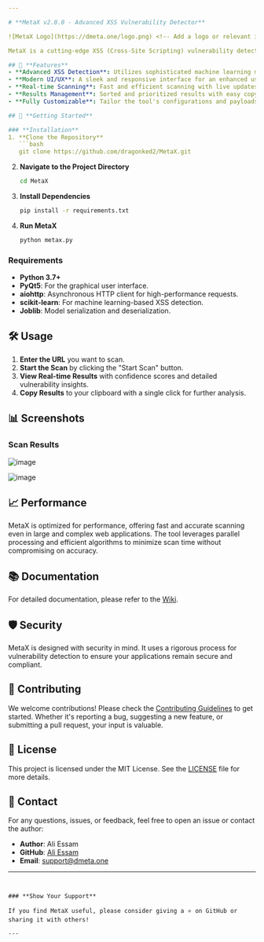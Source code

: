 ```yaml
---

# **MetaX v2.0.0 - Advanced XSS Vulnerability Detector**

![MetaX Logo](https://dmeta.one/logo.png) <!-- Add a logo or relevant image -->

MetaX is a cutting-edge XSS (Cross-Site Scripting) vulnerability detector designed to uncover and prevent security breaches in web applications. Built with modern techniques, MetaX offers an intuitive UI, high-performance scanning, and precise vulnerability detection. 

## 🌟 **Features**
- **Advanced XSS Detection**: Utilizes sophisticated machine learning models for accurate and high-confidence vulnerability detection.
- **Modern UI/UX**: A sleek and responsive interface for an enhanced user experience.
- **Real-time Scanning**: Fast and efficient scanning with live updates and progress tracking.
- **Results Management**: Sorted and prioritized results with easy copy-to-clipboard functionality.
- **Fully Customizable**: Tailor the tool's configurations and payloads to fit your specific needs.

## 🚀 **Getting Started**

### **Installation**
1. **Clone the Repository**
   ```bash
   git clone https://github.com/dragonked2/MetaX.git
   ```
2. **Navigate to the Project Directory**
   ```bash
   cd MetaX
   ```
3. **Install Dependencies**
   ```bash
   pip install -r requirements.txt
   ```

4. **Run MetaX**
   ```bash
   python metax.py
   ```

### **Requirements**
- **Python 3.7+**
- **PyQt5**: For the graphical user interface.
- **aiohttp**: Asynchronous HTTP client for high-performance requests.
- **scikit-learn**: For machine learning-based XSS detection.
- **Joblib**: Model serialization and deserialization.

## 🛠️ **Usage**
1. **Enter the URL** you want to scan.
2. **Start the Scan** by clicking the "Start Scan" button.
3. **View Real-time Results** with confidence scores and detailed vulnerability insights.
4. **Copy Results** to your clipboard with a single click for further analysis.

## 📊 **Screenshots**

### **Scan Results**
![image](https://github.com/user-attachments/assets/060f8446-3b1f-4c58-8a4b-a553384e2ad7)

![image](https://github.com/user-attachments/assets/4bb9a7ab-9d7d-4990-bcce-1f76a60d3b9d)

## 📈 **Performance**

MetaX is optimized for performance, offering fast and accurate scanning even in large and complex web applications. The tool leverages parallel processing and efficient algorithms to minimize scan time without compromising on accuracy.

## 📚 **Documentation**
For detailed documentation, please refer to the [Wiki](https://github.com/dragonked2/MetaX/wiki).

## 🛡️ **Security**

MetaX is designed with security in mind. It uses a rigorous process for vulnerability detection to ensure your applications remain secure and compliant.

## 🎉 **Contributing**

We welcome contributions! Please check the [Contributing Guidelines](CONTRIBUTING.md) to get started. Whether it's reporting a bug, suggesting a new feature, or submitting a pull request, your input is valuable.

## 📄 **License**

This project is licensed under the MIT License. See the [LICENSE](LICENSE) file for more details.

## 💬 **Contact**

For any questions, issues, or feedback, feel free to open an issue or contact the author:

- **Author**: Ali Essam
- **GitHub**: [Ali Essam](https://github.com/dragonked2)
- **Email**: [support@dmeta.one](mailto:support@dmeta.one)

---
```


### **Show Your Support**

If you find MetaX useful, please consider giving a ⭐️ on GitHub or sharing it with others!

---
